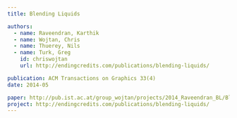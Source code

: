 ```yaml
---
title: Blending Liquids

authors:
  - name: Raveendran, Karthik
  - name: Wojtan, Chris
  - name: Thuerey, Nils
  - name: Turk, Greg
    id: chriswojtan
    url: http://endingcredits.com/publications/blending-liquids/

publication: ACM Transactions on Graphics 33(4)
date: 2014-05

paper: http://pub.ist.ac.at/group_wojtan/projects/2014_Raveendran_BL/BlendingLiquids-Preprint.pdf
project: http://endingcredits.com/publications/blending-liquids/
---
```

